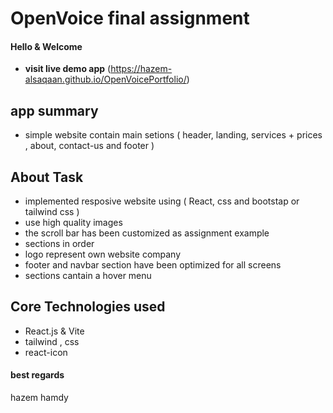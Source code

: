 # OpenVoice final assignment
#### Hello & Welcome
- **visit live demo app**
(https://hazem-alsaqaan.github.io/OpenVoicePortfolio/)

## app summary
- simple website contain main setions ( header, landing, services + prices , about, contact-us and footer )

## About Task
* implemented resposive website using ( React, css and bootstap or tailwind css )
* use high quality images
* the scroll bar has been customized as assignment example
* sections in order
* logo represent own website company
* footer and navbar section have been optimized for all screens
* sections cantain a hover menu
   
## Core Technologies used
* React.js & Vite
* tailwind , css
* react-icon 

#### best regards
hazem hamdy

